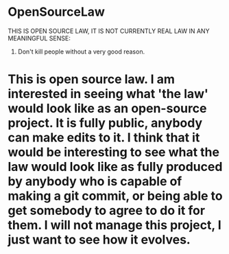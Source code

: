 # OpenSourceLaw

THIS IS OPEN SOURCE LAW, IT IS NOT CURRENTLY REAL LAW IN ANY MEANINGFUL SENSE:

1. Don't kill people without a very good reason. 



# This is open source law. I am interested in seeing what 'the law' would look like as an open-source project. It is fully public, anybody can make edits to it. I think that it would be interesting to see what the law would look like as fully produced by anybody who is capable of making a git commit, or being able to get somebody to agree to do it for them. I will not manage this project, I just want to see how it evolves. 
